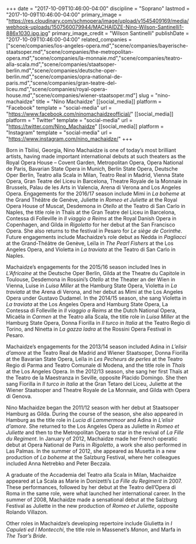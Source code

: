 +++
date = "2017-10-09T10:46:00-04:00"
discipline = "Soprano"
lastmod = "2017-10-09T10:46:00-04:00"
primary_image = "https://res.cloudinary.com/schmopera/image/upload/v1545409169/media/webhook-uploads/1507560079944/MACHAIDZE-Nino-Wilson-Santinelli1-886x1030.jpg.jpg"
primary_image_credit = "Wilson Santinelli"
publishDate = "2017-10-09T10:46:00-04:00"
related_companies = ["scene/companies/los-angeles-opera.md","scene/companies/bayerische-staatsoper.md","scene/companies/the-metropolitan-opera.md","scene/companies/la-monnaie.md","scene/companies/teatro-alla-scala.md","scene/companies/staatsoper-berlin.md","scene/companies/deutsche-oper-berlin.md","scene/companies/opra-national-de-paris.md","scene/companies/gran-teatre-del-liceu.md","scene/companies/royal-opera-house.md","scene/companies/wiener-staatsoper.md"]
slug = "nino-machaidze"
title = "Nino Machaidze"
[[social_media]]
platform = "Facebook"
template = "social-media"
url = "https://www.facebook.com/ninomachaidzeofficial/"
[[social_media]]
platform = " Twitter"
template = "social-media"
url = "https://twitter.com/Nino_Machaidze"
[[social_media]]
platform = "Instagram"
template = "social-media"
url = "https://www.instagram.com/nino_machaidze/"
+++

Born in Tbilisi, Georgia, Nino Machaidze is one of today’s most brilliant artists, having made important international debuts at such theaters as the Royal Opera House – Covent Garden, Metropolitan Opera, Opera National de Paris, Bavarian State Opera in Munich, Berlin State Opera, Deutsche Oper Berlin, Teatro alla Scala in Milan, Teatro Real in Madrid, Vienna State Opera, Gran Teatre del Liceu in Barcelona, Theatre Royale de la Monnaie in Brussels, Palau de les Arts in Valencia, Arena di Verona and Los Angeles Opera. Engagements for the 2016/17 season include Mimi in *La boheme* at the Grand Théâtre de Genève, Juliette in *Romeo et Juliette* at the Royal Opera House of Muscat, Desdemona in *Otello* at the Teatro di San Carlo in Naples, the title role in Thaïs at the Gran Teatre del Liceu in Barcelona, Contessa di Folleville in *Il viaggio a Reims* at the Royal Danish Opera in Copenhagen, and Gilda in *Rigoletto* for her debut at the San Francisco Opera. She also returns to the festival in Pesaro for *Le siège de Corinthe*. Future engagements include Machaidze’s role debut as Nedda in *Pagliacci* at the Grand-Théâtre de Genève, Leïla in *The Pearl Fishers* at the Los Angeles Opera, and Violetta in *La traviata* at the Teatro di San Carlo in Naples.

Machaidze’s engagements for the 2015/16 season included Ines in *L’Africaine* at the Deutsche Oper Berlin, Gilda at the Theatre du Capitole in Toulouse, Desdemona in Rossini’s *Otello* at the Theater an der Wien in Vienna, Luise in *Luisa Miller* at the Hamburg State Opera, Violetta in *La traviata* at the Arena di Verona, and her debut as Mimi at the Los Angeles Opera under Gustavo Dudamel. In the 2014/15 season, she sang Violetta in *La traviata* at the Los Angeles Opera and Hamburg State Opera, La Contessa di Folleville in *Il viaggio a Reims* at the Dutch National Opera, Micaëla in *Carmen* at the Teatro alla Scala, the title role in *Luisa Miller* at the Hamburg State Opera, Donna Fiorilla in *Il turco in Italia* at the Teatro Regio di Torino, and Ninetta in *La gazza ladra* at the Rossini Opera Festival in Pesaro.

Machaidze’s engagements for the 2013/14 season included Adina in *L’elisir d’amore* at the Teatro Real de Madrid and Wiener Staatsoper, Donna Fiorilla at the Bavarian State Opera, Leïla in *Les Pecheurs de perles* at the Teatro Regio di Parma and Teatro Comunale di Modena, and the title role in *Thaïs* at the Los Angeles Opera. In the 2012/13 season, she sang her first Thaïs at the Teatro de la Maestranza in Seville, opposite Placido Domingo. She then sang Fiorilla in *Il turco in Italia* at the Gran Tetaro del Liceu, Juliette at the Wiener Staatsoper and Theatre Royale de La Monnaie, and Gilda with Opera di Genova.

Nino Machaidze began the 2011/12 season with her debut at Staatsoper Hamburg as Gilda. During the course of the season, she also appeared in Hamburg as the title role in *Lucia di Lammermoor* and Adina in *L’elisir d’amore*. She returned to the Los Angeles Opera as Juliette in *Romeo et Juliette* and then to the Metropolitan Opera to star in the revival of *La Fille du Regiment*. In January of 2012, Machaidze made her French operatic debut at Opera National de Paris in *Rigoletto*, a work she also performed in Las Palmas. In the summer of 2012, she appeared as Musetta in a new production of *La boheme* at the Salzburg Festival, where her colleagues included Anna Netrebko and Peter Beczala.

A graduate of the Accademia del Teatro alla Scala in Milan, Machaidze appeared at La Scala as Marie in Donizetti’s *La Fille du Regiment* in 2007. These performances, followed by her debut at the Teatro dell’Opera di Roma in the same role, were what launched her international career. In the summer of 2008, Machaidze made a sensational debut at the Salzburg Festival as Juliette in the new production of *Romeo et Juliette*, opposite Rolando Villazon.

Other roles in Machaidze’s developing repertoire include Giulietta in *I Capuleti ed I Montecchi*, the title role in Massenet’s *Manon*, and Marfa in *The Tsar’s Bride*.
